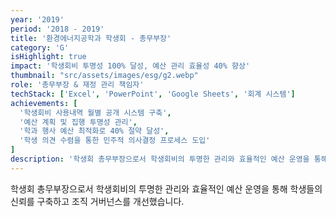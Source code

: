 ```yaml
---
year: '2019'
period: '2018 - 2019'
title: '환경에너지공학과 학생회 - 총무부장'
category: 'G'
isHighlight: true
impact: '학생회비 투명성 100% 달성, 예산 관리 효율성 40% 향상'
thumbnail: "src/assets/images/esg/g2.webp"
role: '총무부장 & 재정 관리 책임자'
techStack: ['Excel', 'PowerPoint', 'Google Sheets', '회계 시스템']
achievements: [
  '학생회비 사용내역 월별 공개 시스템 구축',
  '예산 계획 및 집행 투명성 관리',
  '학과 행사 예산 최적화로 40% 절약 달성',
  '학생 의견 수렴을 통한 민주적 의사결정 프로세스 도입'
]
description: '학생회 총무부장으로서 학생회비의 투명한 관리와 효율적인 예산 운영을 통해 학생들의 신뢰를 구축하고 조직 거버넌스를 개선했습니다.'
---
```

학생회 총무부장으로서 학생회비의 투명한 관리와 효율적인 예산 운영을 통해 학생들의 신뢰를 구축하고 조직 거버넌스를 개선했습니다. 
